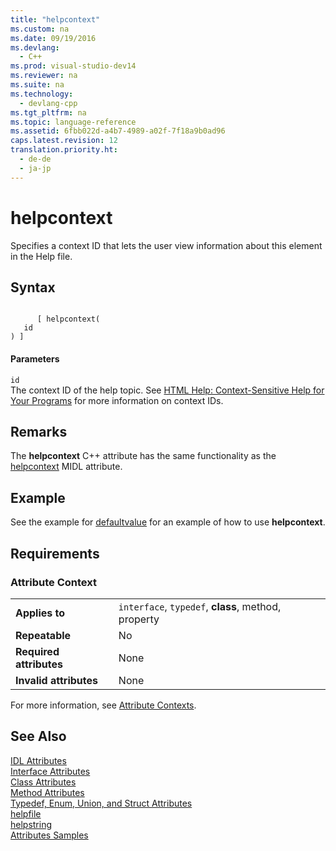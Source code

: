 ```yaml
---
title: "helpcontext"
ms.custom: na
ms.date: 09/19/2016
ms.devlang: 
  - C++
ms.prod: visual-studio-dev14
ms.reviewer: na
ms.suite: na
ms.technology: 
  - devlang-cpp
ms.tgt_pltfrm: na
ms.topic: language-reference
ms.assetid: 6fbb022d-a4b7-4989-a02f-7f18a9b0ad96
caps.latest.revision: 12
translation.priority.ht: 
  - de-de
  - ja-jp
---
```

# helpcontext
Specifies a context ID that lets the user view information about this element in the Help file.  
  
## Syntax  
  
```  
  
      [ helpcontext(  
   id  
) ]  
```  
  
#### Parameters  
 `id`  
 The context ID of the help topic. See [HTML Help: Context-Sensitive Help for Your Programs](../vs140/HTML-Help--Context-Sensitive-Help-for-Your-Programs.md) for more information on context IDs.  
  
## Remarks  
 The **helpcontext** C++ attribute has the same functionality as the [helpcontext](http://msdn.microsoft.com/library/windows/desktop/aa366851) MIDL attribute.  
  
## Example  
 See the example for [defaultvalue](../vs140/defaultvalue.md) for an example of how to use **helpcontext**.  
  
## Requirements  
  
### Attribute Context  
  
|||  
|-|-|  
|**Applies to**|`interface`, `typedef`, **class**, method, property|  
|**Repeatable**|No|  
|**Required attributes**|None|  
|**Invalid attributes**|None|  
  
 For more information, see [Attribute Contexts](../vs140/Attribute-Contexts.md).  
  
## See Also  
 [IDL Attributes](../vs140/IDL-Attributes.md)   
 [Interface Attributes](../vs140/Interface-Attributes.md)   
 [Class Attributes](../vs140/Class-Attributes.md)   
 [Method Attributes](../vs140/Method-Attributes.md)   
 [Typedef, Enum, Union, and Struct Attributes](../vs140/Typedef--Enum--Union--and-Struct-Attributes.md)   
 [helpfile](../vs140/helpfile.md)   
 [helpstring](../vs140/helpstring.md)   
 [Attributes Samples](assetId:///558ebdb2-082f-44dc-b442-d8d33bf7bdb8)